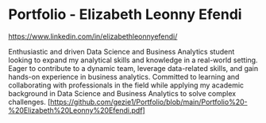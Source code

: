 # Portfolio - Elizabeth Leonny Efendi

https://www.linkedin.com/in/elizabethleonnyefendi/ 

Enthusiastic and driven Data Science and Business Analytics student looking to expand my analytical skills and knowledge in a real-world setting. Eager to contribute to a dynamic team, leverage data-related skills, and gain hands-on experience in business analytics. Committed to learning and collaborating with professionals in the field while applying my academic background in Data Science and Business Analytics to solve complex challenges.
[https://github.com/gezie1/Portfolio/blob/main/Portfolio%20-%20Elizabeth%20Leonny%20Efendi.pdf]

